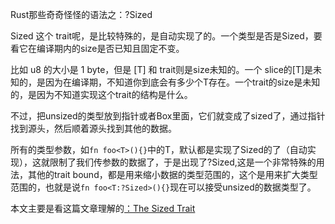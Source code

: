 ﻿Rust那些奇奇怪怪的语法之：?Sized

Sized 这个 trait呢，是比较特殊的，是自动实现了的。一个类型是否是Sized，要看它在编译期内的size是否已知且固定不变。

比如 u8 的大小是 1 byte，但是 [T] 和 trait则是size未知的。一个 slice的[T]是未知的，是因为在编译期，不知道你到底会有多少个T存在。一个trait的size是未知的，是因为不知道实现这个trait的结构是什么。

不过，把unsized的类型放到指针或者Box里面，它们就变成了sized了，通过指针找到源头，然后顺着源头找到其他的数据。

所有的类型参数，如`fn foo<T>(){}`中的T，默认都是实现了Sized的了（自动实现），这就限制了我们传参数的数据了，于是出现了?Sized,这是一个非常特殊的用法，其他的trait bound，都是用来缩小数据的类型范围的，这个是用来扩大类型范围的，也就是说`fn foo<T:?Sized>(){}`现在可以接受unsized的数据类型了。

本文主要是看这篇文章理解的[：The Sized Trait][1]


  [1]: http://huonw.github.io/blog/2015/01/the-sized-trait/